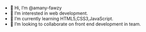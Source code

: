 - 👋 Hi, I’m @amany-fawzy
- 👀 I’m interested in web development.
- 🌱 I’m currently learning HTML5,CSS3,JavaScript.
- 💞️ I’m looking to collaborate on front end development in team.


<!---
amany-fawzy/amany-fawzy is a ✨ special ✨ repository because its `README.md` (this file) appears on your GitHub profile.
You can click the Preview link to take a look at your changes.
--->

